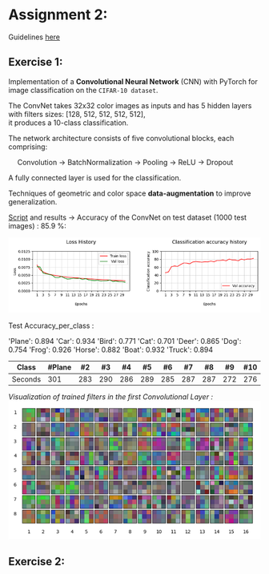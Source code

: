 # Assignment 2: 
Guidelines [here](https://nbviewer.org/github/LM1997610/AdavancedML/blob/main/Assignment_2/AML_Assignment_2.pdf)

## Exercise 1:

Implementation of a **Convolutional Neural Network** (CNN) with PyTorch for image classification on the `CIFAR-10 dataset`.

The ConvNet takes 32x32 color images as inputs and has 5 hidden layers with filters sizes: [128, 512, 512, 512, 512],\
it produces a 10-class classification.

The network architecture consists of five convolutional blocks, each comprising:

&emsp; Convolution → BatchNormalization → Pooling → ReLU → Dropout
  
A fully connected layer is used for the classification.

Techniques of geometric and color space **data-augmentation** to improve generalization.

[Script](https://nbviewer.org/github/LM1997610/AdavancedML/blob/main/Assignment_2/ex1_convnet.py) and results 
→ Accuracy of the ConvNet on test dataset (1000 test images) : 85.9 %:

![histoy_plot](https://github.com/LM1997610/AdavancedML/blob/main/Assignment_2/images/history_plot.png)

Test Accuracy_per_class :

 'Plane': 0.894
 'Car': 0.934
 'Bird': 0.771
 'Cat': 0.701
 'Deer': 0.865
 'Dog': 0.754
 'Frog': 0.926
 'Horse': 0.882
 'Boat': 0.932
 'Truck': 0.894
 
Class | #Plane | #2 | #3 | #4 | #5 | #6 | #7 | #8 | #9 | #10 | #11
--- | --- | --- | --- |--- |--- |--- |--- |--- |--- |--- |---
Seconds | 301 | 283 | 290 | 286 | 289 | 285 | 287 | 287 | 272 | 276 | 269

*Visualization of trained filters in the first Convolutional Layer :*
![trained_f](https://github.com/LM1997610/AdavancedML/blob/main/Assignment_2/images/filters.png)

## Exercise 2:

